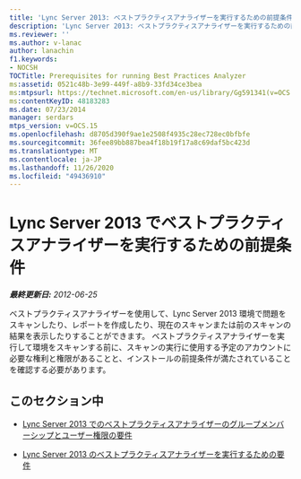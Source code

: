 ```yaml
---
title: 'Lync Server 2013: ベストプラクティスアナライザーを実行するための前提条件'
description: 'Lync Server 2013: ベストプラクティスアナライザーを実行するための前提条件。'
ms.reviewer: ''
ms.author: v-lanac
author: lanachin
f1.keywords:
- NOCSH
TOCTitle: Prerequisites for running Best Practices Analyzer
ms:assetid: 0521c48b-3e99-449f-a8b9-33fd34ce3bea
ms:mtpsurl: https://technet.microsoft.com/en-us/library/Gg591341(v=OCS.15)
ms:contentKeyID: 48183283
ms.date: 07/23/2014
manager: serdars
mtps_version: v=OCS.15
ms.openlocfilehash: d8705d390f9ae1e2508f4935c28ec728ec0bfbfe
ms.sourcegitcommit: 36fee89bb887bea4f18b19f17a8c69daf5bc423d
ms.translationtype: MT
ms.contentlocale: ja-JP
ms.lasthandoff: 11/26/2020
ms.locfileid: "49436910"
---
```

# <a name="prerequisites-for-running-best-practices-analyzer-in-lync-server-2013"></a>Lync Server 2013 でベストプラクティスアナライザーを実行するための前提条件

<div data-xmlns="http://www.w3.org/1999/xhtml">

<div class="topic" data-xmlns="http://www.w3.org/1999/xhtml" data-msxsl="urn:schemas-microsoft-com:xslt" data-cs="https://msdn.microsoft.com/">

<div data-asp="https://msdn2.microsoft.com/asp">



</div>

<div id="mainSection">

<div id="mainBody">

<span> </span>

_**最終更新日:** 2012-06-25_

ベストプラクティスアナライザーを使用して、Lync Server 2013 環境で問題をスキャンしたり、レポートを作成したり、現在のスキャンまたは前のスキャンの結果を表示したりすることができます。 ベストプラクティスアナライザーを実行して環境をスキャンする前に、スキャンの実行に使用する予定のアカウントに必要な権利と権限があることと、インストールの前提条件が満たされていることを確認する必要があります。

<div>

## <a name="in-this-section"></a>このセクション中

  - [Lync Server 2013 でのベストプラクティスアナライザーのグループメンバーシップとユーザー権限の要件](lync-server-2013-group-memberships-and-user-rights-requirements-for-best-practices-analyzer.md)

  - [Lync Server 2013 のベストプラクティスアナライザーを実行するための要件](lync-server-2013-requirements-for-running-best-practices-analyzer.md)

</div>

</div>

<span> </span>

</div>

</div>

</div>

